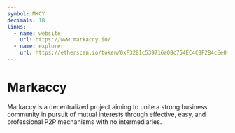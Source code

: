 ```yaml
---
symbol: MKCY
decimals: 18
links:
  - name: website
    url: https://www.markaccy.io/
  - name: explorer
    url: https://etherscan.io/token/0xF3281c539716a08c754EC4C8F2B4cEe0faB64BB9
---
```


# Markaccy

Markaccy is a decentralized project aiming to unite a strong business community in pursuit of mutual interests through effective, easy, and professional P2P mechanisms with no intermediaries.
